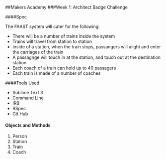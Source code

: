 ##Makers Academy 
###Week 1: Architect Badge Challenge

####Spec

The FAAST system will cater for the following:

* There will be a number of trains inside the system
* Trains will travel from station to station
* Inside of a station, when the train stops, passangers will alight and enter the carriages of the train
* A passagnge will touch in at the station, and touch out at the destination station
* Each coach of a train can hold up to 40 passagers
* Each train is made of a number of coaches

####Tools Used

* Sublime Text 3 
* Command Line
* IRB
* RSpec
* Git Hub

#### Objects and Methods

1. Person
2. Station
3. Train
4. Coach